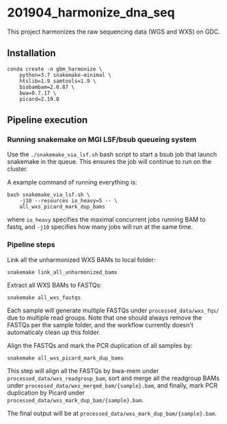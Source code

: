 # 201904_harmonize_dna_seq
This project harmonizes the raw sequencing data (WGS and WXS) on GDC.


## Installation

    conda create -n gbm_harmonize \
        python=3.7 snakemake-minimal \
        htslib=1.9 samtools=1.9 \
        biobambam=2.0.87 \
        bwa=0.7.17 \
        picard=2.19.0


## Pipeline execution

### Running snakemake on MGI LSF/bsub queueing system
Use the `./snakemake_via_lsf.sh` bash script to start a bsub job that launch
snakemake in the queue. This ensures the job will continue to run on the cluster.

A example command of running everything is:

    bash snakemake_via_lsf.sh \
        -j10 --resources io_heavy=5 -- \
        all_wxs_picard_mark_dup_bams

where `io_heavy` specifies the maximal concurrent jobs running BAM to fastq,
and `-j10` specifies how many jobs will run at the same time.

### Pipeline steps
Link all the unharmonized WXS BAMs to local folder:

    snakemake link_all_unharmonized_bams

Extract all WXS BAMs to FASTQs:

    snakemake all_wxs_fastqs

Each sample will generate multiple FASTQs under `processed_data/wxs_fqs/` due
to multiple read groups. Note that one should always remove the FASTQs per the sample folder, and the workflow currently doesn't automaticaly clean up this folder.

Align the FASTQs and mark the PCR duplication of all samples by:

    snakemake all_wxs_picard_mark_dup_bams

This step will align all the FASTQs by bwa-mem under
`processed_data/wxs_readgroup_bam`, sort and merge all the readgroup BAMs under
`processed_data/wxs_merged_bam/{sample}.bam`, and finally, mark PCR duplication
by Picard under `processed_data/wxs_mark_dup_bam/{sample}.bam`.

The final output will be at `processed_data/wxs_mark_dup_bam/{sample}.bam`.
